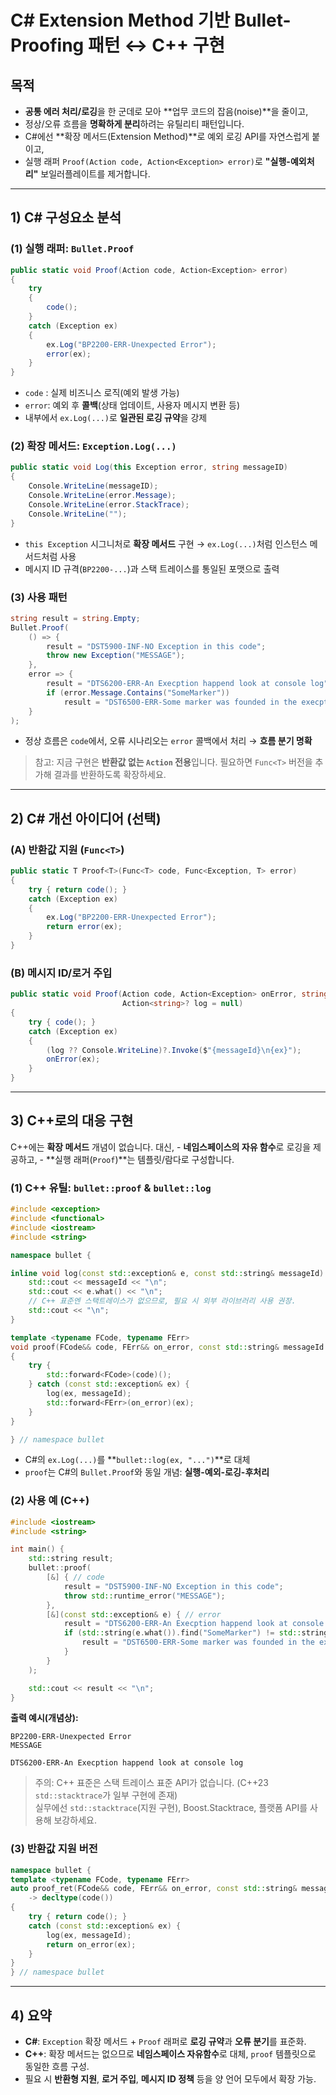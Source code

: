 # C# Extension Method 기반 Bullet-Proofing 패턴 ↔ C++ 구현

## 목적

-   **공통 에러 처리/로깅**을 한 군데로 모아 **업무 코드의
    잡음(noise)**을 줄이고,
-   정상/오류 흐름을 **명확하게 분리**하려는 유틸리티 패턴입니다.
-   C#에선 **확장 메서드(Extension Method)**로 예외 로깅 API를
    자연스럽게 붙이고,
-   실행 래퍼 `Proof(Action code, Action<Exception> error)`로
    **"실행-예외처리"** 보일러플레이트를 제거합니다.

------------------------------------------------------------------------

## 1) C# 구성요소 분석

### (1) 실행 래퍼: `Bullet.Proof`

``` csharp
public static void Proof(Action code, Action<Exception> error)
{
    try
    {
        code();
    }
    catch (Exception ex)
    {
        ex.Log("BP2200-ERR-Unexpected Error");
        error(ex);
    }
}
```

-   `code` : 실제 비즈니스 로직(예외 발생 가능)
-   `error`: 예외 후 **콜백**(상태 업데이트, 사용자 메시지 변환 등)
-   내부에서 `ex.Log(...)`로 **일관된 로깅 규약**을 강제

### (2) 확장 메서드: `Exception.Log(...)`

``` csharp
public static void Log(this Exception error, string messageID)
{
    Console.WriteLine(messageID);
    Console.WriteLine(error.Message);
    Console.WriteLine(error.StackTrace);
    Console.WriteLine("");
}
```

-   `this Exception` 시그니처로 **확장 메서드** 구현 → `ex.Log(...)`처럼
    인스턴스 메서드처럼 사용
-   메시지 ID 규격(`BP2200-...`)과 스택 트레이스를 통일된 포맷으로 출력

### (3) 사용 패턴

``` csharp
string result = string.Empty;
Bullet.Proof(
    () => {
        result = "DST5900-INF-NO Exception in this code";
        throw new Exception("MESSAGE");
    },
    error => {
        result = "DTS6200-ERR-An Execption happend look at console log";
        if (error.Message.Contains("SomeMarker"))
            result = "DST6500-ERR-Some marker was founded in the execption";
    }
);
```

-   정상 흐름은 `code`에서, 오류 시나리오는 `error` 콜백에서 처리 →
    **흐름 분기 명확**

> 참고: 지금 구현은 **반환값 없는 `Action` 전용**입니다. 필요하면
> `Func<T>` 버전을 추가해 결과를 반환하도록 확장하세요.

------------------------------------------------------------------------

## 2) C# 개선 아이디어 (선택)

### (A) 반환값 지원 (`Func<T>`)

``` csharp
public static T Proof<T>(Func<T> code, Func<Exception, T> error)
{
    try { return code(); }
    catch (Exception ex)
    {
        ex.Log("BP2200-ERR-Unexpected Error");
        return error(ex);
    }
}
```

### (B) 메시지 ID/로거 주입

``` csharp
public static void Proof(Action code, Action<Exception> onError, string messageId,
                         Action<string>? log = null)
{
    try { code(); }
    catch (Exception ex)
    {
        (log ?? Console.WriteLine)?.Invoke($"{messageId}\n{ex}");
        onError(ex);
    }
}
```

------------------------------------------------------------------------

## 3) C++로의 대응 구현

C++에는 **확장 메서드** 개념이 없습니다. 대신, - **네임스페이스의 자유
함수**로 로깅을 제공하고, - **실행 래퍼(`Proof`)**는 템플릿/람다로
구성합니다.

### (1) C++ 유틸: `bullet::proof` & `bullet::log`

``` cpp
#include <exception>
#include <functional>
#include <iostream>
#include <string>

namespace bullet {

inline void log(const std::exception& e, const std::string& messageId) {
    std::cout << messageId << "\n";
    std::cout << e.what() << "\n";
    // C++ 표준엔 스택트레이스가 없으므로, 필요 시 외부 라이브러리 사용 권장.
    std::cout << "\n";
}

template <typename FCode, typename FErr>
void proof(FCode&& code, FErr&& on_error, const std::string& messageId = "BP2200-ERR-Unexpected Error")
{
    try {
        std::forward<FCode>(code)();
    } catch (const std::exception& ex) {
        log(ex, messageId);
        std::forward<FErr>(on_error)(ex);
    }
}

} // namespace bullet
```

-   C#의 `ex.Log(...)`를 **`bullet::log(ex, "...")`**로 대체
-   `proof`는 C#의 `Bullet.Proof`와 동일 개념: **실행-예외-로깅-후처리**

### (2) 사용 예 (C++)

``` cpp
#include <iostream>
#include <string>

int main() {
    std::string result;
    bullet::proof(
        [&] { // code
            result = "DST5900-INF-NO Exception in this code";
            throw std::runtime_error("MESSAGE");
        },
        [&](const std::exception& e) { // error
            result = "DTS6200-ERR-An Execption happend look at console log";
            if (std::string(e.what()).find("SomeMarker") != std::string::npos) {
                result = "DST6500-ERR-Some marker was founded in the execption";
            }
        }
    );

    std::cout << result << "\n";
}
```

**출력 예시(개념상):**

    BP2200-ERR-Unexpected Error
    MESSAGE

    DTS6200-ERR-An Execption happend look at console log

> 주의: C++ 표준은 스택 트레이스 표준 API가 없습니다. (C++23
> `std::stacktrace`가 일부 구현에 존재)\
> 실무에선 `std::stacktrace`(지원 구현), Boost.Stacktrace, 플랫폼 API를
> 사용해 보강하세요.

### (3) 반환값 지원 버전

``` cpp
namespace bullet {
template <typename FCode, typename FErr>
auto proof_ret(FCode&& code, FErr&& on_error, const std::string& messageId = "BP2200-ERR-Unexpected Error")
    -> decltype(code())
{
    try { return code(); }
    catch (const std::exception& ex) {
        log(ex, messageId);
        return on_error(ex);
    }
}
} // namespace bullet
```

------------------------------------------------------------------------

## 4) 요약

-   **C#**: `Exception` 확장 메서드 + `Proof` 래퍼로 **로깅 규약**과
    **오류 분기**를 표준화.
-   **C++**: 확장 메서드는 없으므로 **네임스페이스 자유함수**로 대체,
    `proof` 템플릿으로 동일한 흐름 구성.
-   필요 시 **반환형 지원**, **로거 주입**, **메시지 ID 정책** 등을 양
    언어 모두에서 확장 가능.
